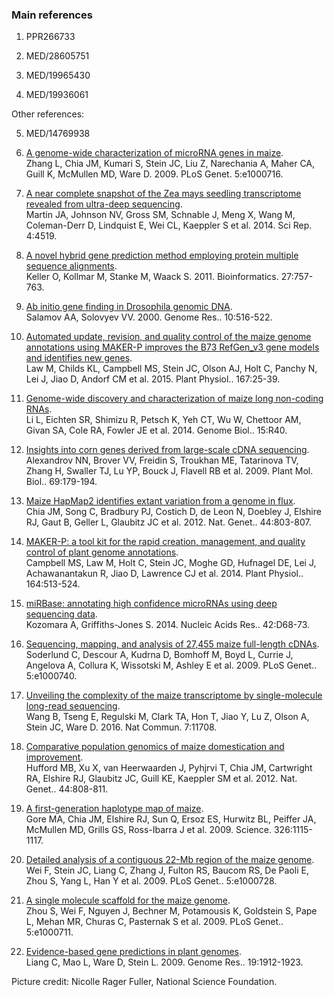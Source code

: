 ### Main references

1.	PPR266733

2.	MED/28605751 

3.	MED/19965430	

4.	MED/19936061

Other references:

5.	MED/14769938

6.  [A genome-wide characterization of microRNA genes in
    maize](http://europepmc.org/abstract/MED/19936050).\
    Zhang L, Chia JM, Kumari S, Stein JC, Liu Z, Narechania A, Maher CA,
    Guill K, McMullen MD, Ware D. 2009. PLoS Genet. 5:e1000716.
7.  [A near complete snapshot of the Zea mays seedling transcriptome
    revealed from ultra-deep
    sequencing](http://europepmc.org/abstract/MED/24682209).\
    Martin JA, Johnson NV, Gross SM, Schnable J, Meng X, Wang M,
    Coleman-Derr D, Lindquist E, Wei CL, Kaeppler S et al. 2014. Sci
    Rep. 4:4519.
8.  [A novel hybrid gene prediction method employing protein multiple
    sequence alignments](http://europepmc.org/abstract/MED/21216780).\
    Keller O, Kollmar M, Stanke M, Waack S. 2011. Bioinformatics.
    27:757-763.
9.  [Ab initio gene finding in Drosophila genomic
    DNA](http://europepmc.org/abstract/MED/10779491).\
    Salamov AA, Solovyev VV. 2000. Genome Res.. 10:516-522.
10.  [Automated update, revision, and quality control of the maize genome
    annotations using MAKER-P improves the B73 RefGen\_v3 gene models
    and identifies new
    genes](http://europepmc.org/abstract/MED/25384563).\
    Law M, Childs KL, Campbell MS, Stein JC, Olson AJ, Holt C, Panchy N,
    Lei J, Jiao D, Andorf CM et al. 2015. Plant Physiol.. 167:25-39.
11.  [Genome-wide discovery and characterization of maize long non-coding
    RNAs](http://europepmc.org/abstract/MED/24576388).\
    Li L, Eichten SR, Shimizu R, Petsch K, Yeh CT, Wu W, Chettoor AM,
    Givan SA, Cole RA, Fowler JE et al. 2014. Genome Biol.. 15:R40.
12.  [Insights into corn genes derived from large-scale cDNA
    sequencing](http://europepmc.org/abstract/MED/18937034).\
    Alexandrov NN, Brover VV, Freidin S, Troukhan ME, Tatarinova TV,
    Zhang H, Swaller TJ, Lu YP, Bouck J, Flavell RB et al. 2009. Plant
    Mol. Biol.. 69:179-194.
13.  [Maize HapMap2 identifies extant variation from a genome in
    flux](http://europepmc.org/abstract/MED/22660545).\
    Chia JM, Song C, Bradbury PJ, Costich D, de Leon N, Doebley J,
    Elshire RJ, Gaut B, Geller L, Glaubitz JC et al. 2012. Nat. Genet..
    44:803-807.
14. [MAKER-P: a tool kit for the rapid creation, management, and quality
    control of plant genome
    annotations](http://europepmc.org/abstract/MED/24306534).\
    Campbell MS, Law M, Holt C, Stein JC, Moghe GD, Hufnagel DE, Lei J,
    Achawanantakun R, Jiao D, Lawrence CJ et al. 2014. Plant Physiol..
    164:513-524.
15. [miRBase: annotating high confidence microRNAs using deep sequencing
    data](http://europepmc.org/abstract/MED/24275495).\
    Kozomara A, Griffiths-Jones S. 2014. Nucleic Acids Res.. 42:D68-73.
16. [Sequencing, mapping, and analysis of 27,455 maize full-length
    cDNAs](http://europepmc.org/abstract/MED/19936069).\
    Soderlund C, Descour A, Kudrna D, Bomhoff M, Boyd L, Currie J,
    Angelova A, Collura K, Wissotski M, Ashley E et al. 2009. PLoS
    Genet.. 5:e1000740.
17. [Unveiling the complexity of the maize transcriptome by
    single-molecule long-read
    sequencing](http://europepmc.org/abstract/MED/27339440).\
    Wang B, Tseng E, Regulski M, Clark TA, Hon T, Jiao Y, Lu Z, Olson A,
    Stein JC, Ware D. 2016. Nat Commun. 7:11708.
18. [Comparative population genomics of maize domestication and
    improvement](http://europepmc.org/abstract/MED/22660546).\
    Hufford MB, Xu X, van Heerwaarden J, Pyhjrvi T, Chia JM, Cartwright
    RA, Elshire RJ, Glaubitz JC, Guill KE, Kaeppler SM et al. 2012. Nat.
    Genet.. 44:808-811.
19. [A first-generation haplotype map of
    maize](http://europepmc.org/abstract/MED/19965431).\
    Gore MA, Chia JM, Elshire RJ, Sun Q, Ersoz ES, Hurwitz BL, Peiffer
    JA, McMullen MD, Grills GS, Ross-Ibarra J et al. 2009. Science.
    326:1115-1117.
20. [Detailed analysis of a contiguous 22-Mb region of the maize
    genome](http://europepmc.org/abstract/MED/19936048).\
    Wei F, Stein JC, Liang C, Zhang J, Fulton RS, Baucom RS, De Paoli E,
    Zhou S, Yang L, Han Y et al. 2009. PLoS Genet.. 5:e1000728.
21. [A single molecule scaffold for the maize
    genome](http://europepmc.org/abstract/MED/19936062).\
    Zhou S, Wei F, Nguyen J, Bechner M, Potamousis K, Goldstein S, Pape
    L, Mehan MR, Churas C, Pasternak S et al. 2009. PLoS Genet..
    5:e1000711.
22. [Evidence-based gene predictions in plant
    genomes](http://europepmc.org/abstract/MED/19541913).\
    Liang C, Mao L, Ware D, Stein L. 2009. Genome Res.. 19:1912-1923.

Picture credit: Nicolle Rager Fuller, National Science Foundation.
